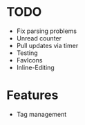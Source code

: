 # TODO

* Fix parsing problems
* Unread counter
* Pull updates via timer
* Testing
* FavIcons
* Inline-Editing

# Features

* Tag management